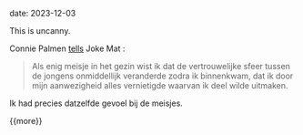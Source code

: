 date: 2023-12-03


This is uncanny.

Connie Palmen [tells](https://readwise.io/reader/shared/01hbqey7c1rsz7w1c10t6dpjk7) Joke Mat :

> Als enig meisje in het gezin wist ik dat de vertrouwelijke sfeer tussen de jongens onmiddellijk veranderde zodra ik binnenkwam, dat ik door mijn aanwezigheid alles vernietigde waarvan ik deel wilde uitmaken.

Ik had precies datzelfde gevoel bij de meisjes.

{{more}}